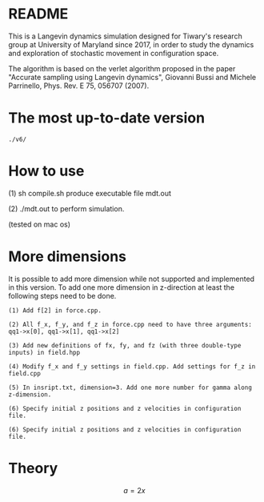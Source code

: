 # README
This is a Langevin dynamics simulation designed for Tiwary's research group at University of Maryland since 2017, in order to study the dynamics and exploration of stochastic movement in configuration space. 

The algorithm is based on the verlet algorithm proposed in the paper "Accurate sampling using Langevin dynamics", Giovanni Bussi and Michele Parrinello, Phys. Rev. E 75, 056707 (2007).

# The most up-to-date version
`./v6/`

# How to use

(1) sh compile.sh produce executable file mdt.out

(2) ./mdt.out to perform simulation.

(tested on mac os)

# More dimensions
It is possible to add more dimension while not supported and implemented in this version. To add one more dimension in z-direction at least the following steps need to be done.
```
(1) Add f[2] in force.cpp. 

(2) All f_x, f_y, and f_z in force.cpp need to have three arguments: qq1->x[0], qq1->x[1], qq1->x[2]

(3) Add new definitions of fx, fy, and fz (with three double-type inputs) in field.hpp

(4) Modify f_x and f_y settings in field.cpp. Add settings for f_z in field.cpp

(5) In insript.txt, dimension=3. Add one more number for gamma along z-dimension.

(6) Specify initial z positions and z velocities in configuration file.

(6) Specify initial z positions and z velocities in configuration file.
```

# Theory

```math
a=2x
```

